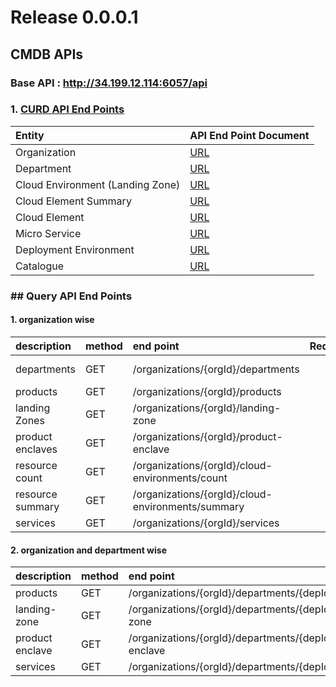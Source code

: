 # Release 0.0.0.1
## CMDB APIs 
### Base API : http://34.199.12.114:6057/api
### 1. [CURD API End Points](./md-files/cmd-curd-apis.md)
| Entity | API End Point Document | 
|:---|:---|
|Organization | [URL](https://github.com/AppkubeCloud/appkube-architectures/blob/main/md-files/cmd-curd-apis.md#organization) |
|Department | [URL](https://github.com/AppkubeCloud/appkube-architectures/blob/main/md-files/cmd-curd-apis.md#department) |
|Cloud Environment (Landing Zone) | [URL](https://github.com/AppkubeCloud/appkube-architectures/blob/main/md-files/cmd-curd-apis.md#cloud-environment) |
|Cloud Element Summary | [URL](https://github.com/AppkubeCloud/appkube-architectures/blob/main/md-files/cmd-curd-apis.md#cloud-element-summary) |
|Cloud Element | [URL](https://github.com/AppkubeCloud/appkube-architectures/blob/main/md-files/cmd-curd-apis.md#cloud-element) |
|Micro Service | [URL](https://github.com/AppkubeCloud/appkube-architectures/blob/main/md-files/cmd-curd-apis.md#micro-service) |
|Deployment Environment | [URL](https://github.com/AppkubeCloud/appkube-architectures/blob/main/md-files/cmd-curd-apis.md#deployment-environment) |
|Catalogue | [URL](https://github.com/AppkubeCloud/appkube-architectures/blob/main/md-files/cmd-curd-apis.md#catalogue) |

### ## Query API End Points
#### **1. organization wise**

| description | method | end point | Request | Response | 
|:---|:---|:---|:---|:---|
|departments|GET | /organizations/{orgId}/departments | | [Response JSON](./jsons/Department/all.json)|
|products|GET | /organizations/{orgId}/products | | |
|landing Zones |GET | /organizations/{orgId}/landing-zone | | |
|product enclaves|GET | /organizations/{orgId}/product-enclave | | |
|resource count|GET | /organizations/{orgId}/cloud-environments/count | | |
|resource summary|GET | /organizations/{orgId}/cloud-environments/summary | | |
|services |GET | /organizations/{orgId}/services | | |

#### **2. organization and department wise**
| description | method | end point | Request | Response | 
|:---|:---|:---|:---|:---|
|products|GET | /organizations/{orgId}/departments/{depId}/products | | |
|landing-zone |GET | /organizations/{orgId}/departments/{depId}/landing-zone | | | 
|product enclave |GET | /organizations/{orgId}/departments/{depId}/product-enclave | | |
|services |GET | /organizations/{orgId}/departments/{depId}/services | | |